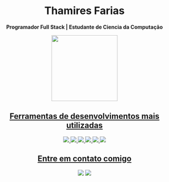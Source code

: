 <h1 align="center">Thamires Farias</h1>

<p align="center">
  <strong>Programador Full Stack | Estudante de Ciencia da Computação</strong>
</p>

<div align="center">
   <a href="https://github.com/Thamires-Farias">
   <img height="180em" src="https://github-readme-stats.vercel.app/api/top-langs/?username=Thamires-Farias&layout=compact&langs_count=6&theme=merko"/>
</div>

<h2  align="center">Ferramentas de desenvolvimentos mais utilizadas </h2>

<div align="center">
	<img src="https://img.shields.io/badge/HTML-239120?style=for-the-badge&logo=html5&logoColor=black">
	<img src="https://img.shields.io/badge/CSS-239120?&style=for-the-badge&logo=css3&logoColor=black">
	<img src="https://img.shields.io/badge/BootsTrap-239120?style=for-the-badge&logo=bootstrap&logoColor=black">
	<img src="https://img.shields.io/badge/Java-239120?style=for-the-badge&logo=openjdk&logoColor=black">
	<img src="https://img.shields.io/badge/GitHub-239120?style=for-the-badge&logo=github&logoColor=black">
	<img src="https://img.shields.io/badge/Git-239120?style=for-the-badge&logo=git&logoColor=black">
</div>

<h2 align="center">Entre em contato comigo</h2>
<div align="center">
  <a href="https://www.linkedin.com/in/thamires-farias-aa8b10356/"target=_blank"><img src="https://img.shields.io/badge/LinkedIn-239120?style=for-the-badge&logo=linkedin&logoColor=black"></a>
  <a href="https://www.outlook.com/ThamiresFFarias@outlook.com"><img src="https://img.shields.io/badge/Microsoft_Outlook-239120?style=for-the-badge&logo=microsoft-outlook&logoColor=black"></a>
</div>
